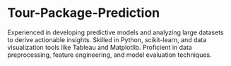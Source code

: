 # Tour-Package-Prediction
 Experienced in developing predictive models and analyzing large datasets to derive actionable insights. Skilled in Python, scikit-learn, and data visualization tools like Tableau and Matplotlib. Proficient in data preprocessing, feature engineering, and model evaluation techniques.
